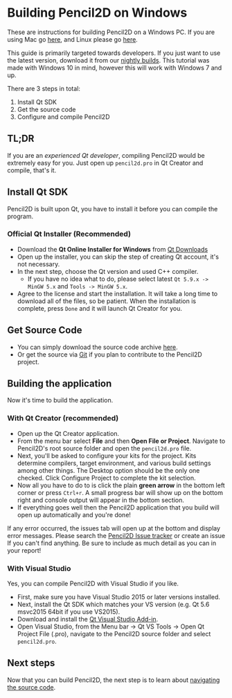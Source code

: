 # Building Pencil2D on Windows

These are instructions for building Pencil2D on a Windows PC. If you are using Mac go [here](docs/build_mac.md), and Linux please go [here](docs/build_linux.md).

This guide is primarily targeted towards developers. If you just want to use the latest version, download it from our [nightly builds](https://drive.google.com/drive/folders/0BxdcdOiOmg-CcWhLazdKR1oydHM). This tutorial was made with Windows 10 in mind, however this will work with Windows 7 and up.

There are 3 steps in total:

1. Install Qt SDK
2. Get the source code
3. Configure and compile Pencil2D

## TL;DR

If you are an *experienced Qt developer*, compiling Pencil2D would be extremely easy for you. Just open up `pencil2d.pro` in Qt Creator and compile, that's it.

## Install Qt SDK

Pencil2D is built upon Qt, you have to install it before you can compile the program.

### Official Qt Installer (Recommended)

- Download the **Qt Online Installer for Windows** from [Qt Downloads](https://www.qt.io/download-open-source/)
- Open up the installer, you can skip the step of creating Qt account, it's not necessary.
- In the next step, choose the Qt version and used C++ compiler.
  - If you have no idea what to do, please select latest `Qt 5.9.x -> MinGW 5.x` and `Tools -> MinGW 5.x`.
- Agree to the license and start the installation. It will take a long time to download all of the files, so be patient. When the installation is complete, press `Done` and it will launch Qt Creator for you.

## Get Source Code

- You can simply download the source code archive [here](https://github.com/pencil2d/pencil/archive/master.zip).
- Or get the source via [Git](https://github.com/pencil2d/pencil.git) if you plan to contribute to the Pencil2D project.

## Building the application

Now it's time to build the application.

### With Qt Creator (recommended)

- Open up the Qt Creator application.
- From the menu bar select **File** and then **Open File or Project**. Navigate to Pencil2D's root source folder and open the `pencil2d.pro` file. 
- Next, you'll be asked to configure your kits for the project. Kits determine compilers, target environment, and various build settings among other things. The Desktop option should be the only one checked. Click Configure Project to complete the kit selection.
- Now all you have to do to is click the plain **green arrow** in the bottom left corner or press `Ctrl+r`. A small progress bar will show up on the bottom right and console output will appear in the bottom section.
- If everything goes well then the Pencil2D application that you build will open up automatically and you're done!

If any error occurred, the issues tab will open up at the bottom and display error messages. Please search the [Pencil2D Issue tracker](https://github.com/pencil2d/pencil/issues) or create an issue If you can't find anything. Be sure to include as much detail as you can in your report!

### With Visual Studio

Yes, you can compile Pencil2D with Visual Studio if you like. 

- First, make sure you have Visual Studio 2015 or later versions installed.
- Next, install the Qt SDK which matches your VS version (e.g. Qt 5.6 msvc2015 64bit if you use VS2015).
- Download and install the [Qt Visual Studio Add-in](http://doc.qt.io/archives/vs-addin/index.html).
- Open Visual Studio, from the Menu bar -> Qt VS Tools -> Open Qt Project File (.pro), navigate to the Pencil2D source folder and select `pencil2d.pro`.

## Next steps

Now that you can build Pencil2D, the next step is to learn about [navigating the source code](docs/dive-into-code.md).
